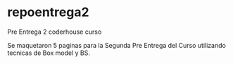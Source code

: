 # repoentrega2
Pre Entrega 2 coderhouse curso 

Se maquetaron 5 paginas para la Segunda Pre Entrega del Curso utilizando tecnicas de Box model y BS.
